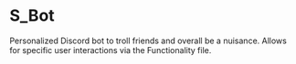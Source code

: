 # S_Bot
Personalized Discord bot to troll friends and overall be a nuisance.
Allows for specific user interactions via the Functionality file.
